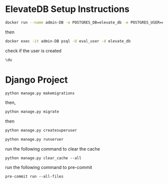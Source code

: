 # ElevateDB Setup Instructions


```bash
docker run --name admin-DB -e POSTGRES_DB=elevate_db -e POSTGRES_USER=eval_user -e POSTGRES_PASSWORD=eval_password -p 5436:5432 -d postgres
```

then
```bash
docker exec -it admin-DB psql -U eval_user -d elevate_db
```

check if the user is created
```sql
\du
```




# Django Project
```bash
python manage.py makemigrations
```

then,
```bash
python manage.py migrate
```


then
```bash
python manage.py createsuperuser
```


```bash
python manage.py runserver
```

run the following command to clear the cache
```
python manage.py clear_cache --all
```

run the following command to pre-commit
```
pre-commit run --all-files
```

